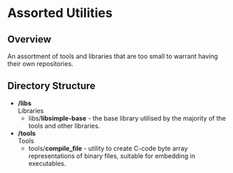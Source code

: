 Assorted Utilities
==================

Overview
--------

An assortment of tools and libraries that are too small to warrant having their own repositories.

Directory Structure
-------------------

<ul>
<li>
	<strong>/libs</strong><br />Libraries
	<ul>
		<li>libs/<strong>libsimple-base</strong> - the base library utilised by the majority of the tools and other libraries.</li>
	</ul>
</li>
<li>
	<strong>/tools</strong><br />Tools
	<ul>
		<li>tools/<strong>compile_file</strong> - utility to create C-code byte array representations of binary files, suitable for embedding in executables.</li>
	</ul>
</li>
</ul>